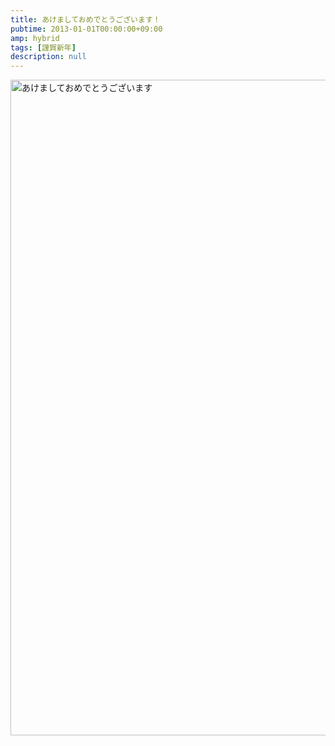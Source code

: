 ```yaml
---
title: あけましておめでとうございます！
pubtime: 2013-01-01T00:00:00+09:00
amp: hybrid
tags: [謹賀新年]
description: null
---
```


<img alt="あけましておめでとうございます" src="/blog/2013/01/nenga.jpg" height="1049" width="709" center />
